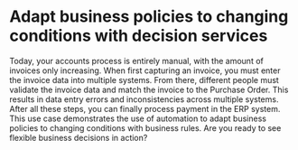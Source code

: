 # Adapt business policies to changing conditions with decision services

Today, your accounts process is entirely manual, with the amount of invoices only increasing. When first capturing an invoice, you must enter the invoice data into multiple systems. From there, different people must validate the invoice data and match the invoice to the Purchase Order. This results in data entry errors and inconsistencies across multiple systems. After all these steps, you can finally process payment in the ERP system.
This use case demonstrates the use of automation to adapt business policies to changing conditions with business rules.
Are you ready to see flexible business decisions in action?
